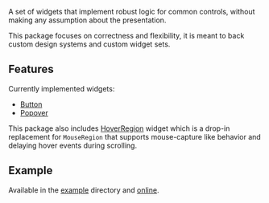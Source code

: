 <!--
This README describes the package. If you publish this package to pub.dev,
this README's contents appear on the landing page for your package.

For information about how to write a good package README, see the guide for
[writing package pages](https://dart.dev/guides/libraries/writing-package-pages).

For general information about developing packages, see the Dart guide for
[creating packages](https://dart.dev/guides/libraries/create-library-packages)
and the Flutter guide for
[developing packages and plugins](https://flutter.dev/developing-packages).
-->

A set of widgets that implement robust logic for common controls, without making
any assumption about the presentation.

This package focuses on correctness and flexibility, it is meant to back
custom design systems and custom widget sets.

## Features

Currently implemented widgets:

- [Button](lib/src/button.dart)
- [Popover](lib/src/popover.dart)

This package also includes [HoverRegion](lib/src/hover_region.dart) widget which is a drop-in replacement for `MouseRegion` that supports mouse-capture like behavior and delaying hover events during scrolling.

## Example

Available in the [example](example) directory and [online](https://widgetbakery.github.io/headless_widgets/).
